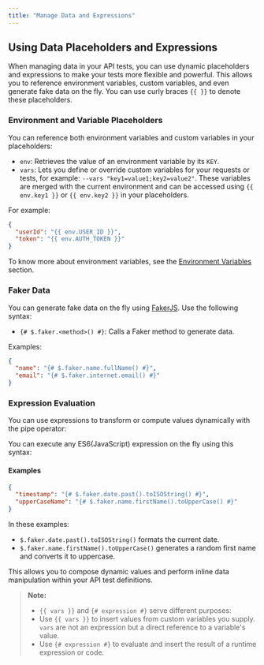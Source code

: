 ```yaml
---
title: "Manage Data and Expressions"
---
```


## Using Data Placeholders and Expressions

When managing data in your API tests, you can use dynamic placeholders and expressions to make your tests more flexible and powerful. This allows you to reference environment variables, custom variables, and even generate fake data on the fly. You can use curly braces `{{ }}` to denote these placeholders.

### Environment and Variable Placeholders

You can reference both environment variables and custom variables in your placeholders:

- `env`: Retrieves the value of an environment variable by its `KEY`.
- `vars`: Lets you define or override custom variables for your requests or tests, for example: `--vars "key1=value1;key2=value2"`. These variables are merged with the current environment and can be accessed using `{{ env.key1 }}` or `{{ env.key2 }}` in your placeholders.

For example:

```json
{
  "userId": "{{ env.USER_ID }}",
  "token": "{{ env.AUTH_TOKEN }}"
}
```

To know more about environment variables, see the [Environment Variables](/docs/variables#environment-variables) section.

### Faker Data

You can generate fake data on the fly using [FakerJS](https://fakerjs.dev/). Use the following syntax:

- `{# $.faker.<method>() #}`: Calls a Faker method to generate data.

Examples:

```json
{
  "name": "{# $.faker.name.fullName() #}",
  "email": "{# $.faker.internet.email() #}"
}
```

### Expression Evaluation

You can use expressions to transform or compute values dynamically with the pipe operator:

You can execute any ES6(JavaScript) expression on the fly using this syntax:

#### Examples

```json
{
  "timestamp": "{# $.faker.date.past().toISOString() #}",
  "upperCaseName": "{# $.faker.name.firstName().toUpperCase() #}"
}
```

In these examples:

- `$.faker.date.past().toISOString()` formats the current date.
- `$.faker.name.firstName().toUpperCase()` generates a random first name and converts it to uppercase.

This allows you to compose dynamic values and perform inline data manipulation within your API test definitions.

> **Note:**
>
> - `{{ vars }}` and `{# expression #}` serve different purposes:
> - Use `{{ vars }}` to insert values from custom variables you supply. `vars` are not an expression but a direct reference to a variable's value.
> - Use `{# expression #}` to evaluate and insert the result of a runtime expression or code.
